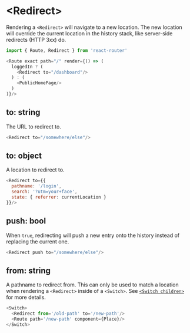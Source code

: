 # &lt;Redirect>

Rendering a `<Redirect>` will navigate to a new location. The new location will override the current location in the history stack, like server-side redirects (HTTP 3xx) do.

```js
import { Route, Redirect } from 'react-router'

<Route exact path="/" render={() => (
  loggedIn ? (
    <Redirect to="/dashboard"/>
  ) : (
    <PublicHomePage/>
  )
)}/>
```

## to: string

The URL to redirect to.

```js
<Redirect to="/somewhere/else"/>
```

## to: object

A location to redirect to.

```js
<Redirect to={{
  pathname: '/login',
  search: '?utm=your+face',
  state: { referrer: currentLocation }
}}/>
```

## push: bool

When `true`, redirecting will push a new entry onto the history instead of replacing the current one.

```js
<Redirect push to="/somewhere/else"/>
```

## from: string

A pathname to redirect from. This can only be used to match a location when rendering a `<Redirect>` inside of a `<Switch>`. See [`<Switch children>`](./Switch.md#children-node) for more details.

```js
<Switch>
  <Redirect from='/old-path' to='/new-path'/>
  <Route path='/new-path' component={Place}/>
</Switch>
```
